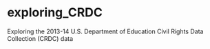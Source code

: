 # exploring_CRDC
Exploring the 2013-14 U.S. Department of Education Civil Rights Data Collection (CRDC) data
